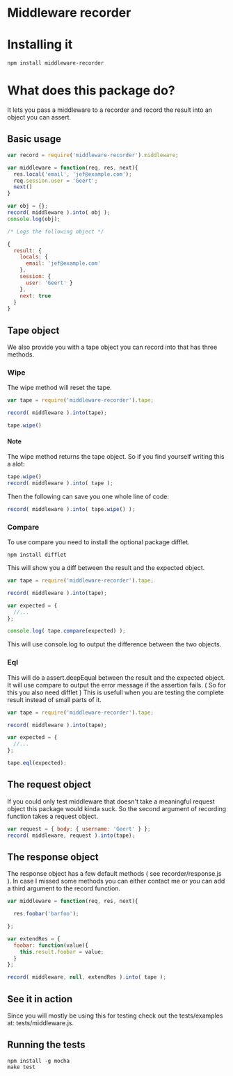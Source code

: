 Middleware recorder
==================

# Installing it

``` shell
npm install middleware-recorder
```

# What does this package do?

It lets you pass a middleware to a recorder and record the result into an object you can assert.

## Basic usage

``` js
var record = require('middleware-recorder').middleware;

var middleware = function(req, res, next){
  res.local('email', 'jef@example.com');
  req.session.user = 'Geert';
  next()
}

var obj = {};
record( middleware ).into( obj );
console.log(obj);

/* Logs the following object */

{
  result: { 
    locals: { 
      email: 'jef@example.com' 
    },
    session: { 
      user: 'Geert' } 
    },
    next: true
  }
}
```

## Tape object

We also provide you with a tape object you can record into that has three methods.

### Wipe

The wipe method will reset the tape.

``` js
var tape = require('middleware-recorder').tape;

record( middleware ).into(tape);

tape.wipe()
```

#### Note

The wipe method returns the tape object. So if you find yourself writing this a alot:

``` js
tape.wipe()
record( middleware ).into( tape );
```

Then the following can save you one whole line of code:

``` js
record( middleware ).into( tape.wipe() );
```


### Compare

To use compare you need to install the optional package difflet.

``` shell
npm install difflet
```

This will show you a diff between the result and the expected object.


``` js
var tape = require('middleware-recorder').tape;

record( middleware ).into(tape);

var expected = {
  //...
};

console.log( tape.compare(expected) );
```

This will use console.log to output the difference between the two objects.


### Eql

This will do a assert.deepEqual between the result and the expected object. It will use compare to output the error message if the assertion fails. ( So for this you also need difflet ) This is usefull when you are testing the complete result instead of small parts of it.

``` js
var tape = require('middleware-recorder').tape;

record( middleware ).into(tape);

var expected = {
  //...
};

tape.eql(expected);
```


## The request object

If you could only test middleware that doesn't take a meaningful request object this package would kinda suck. So the second argument of recording function takes a request object.

``` js
var request = { body: { username: 'Geert' } };
record( middleware, request ).into(tape);
```

## The response object

The response object has a few default methods ( see recorder/response.js ). In case I missed some methods you can either contact me or you can add a third argument to the record function.


``` js
var middleware = function(req, res, next){

  res.foobar('barfoo');

};

var extendRes = {
  foobar: function(value){
    this.result.foobar = value;
  }
};

record( middleware, null, extendRes ).into( tape );
```

## See it in action

Since you will mostly be using this for testing check out the tests/examples at: tests/middleware.js.

## Running the tests

``` shell
npm install -g mocha
make test
```
